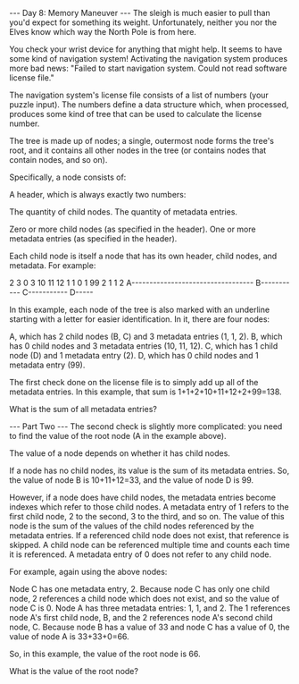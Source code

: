 
--- Day 8: Memory Maneuver ---
The sleigh is much easier to pull than you'd expect for something its weight. Unfortunately, neither you nor the Elves know which way the North Pole is from here.


You check your wrist device for anything that might help.  It seems to have some kind of navigation system!  Activating the navigation system produces more bad news: "Failed to start navigation system. Could not read software license file."


The navigation system's license file consists of a list of numbers (your puzzle input).  The numbers define a data structure which, when processed, produces some kind of tree that can be used to calculate the license number.


The tree is made up of nodes; a single, outermost node forms the tree's root, and it contains all other nodes in the tree (or contains nodes that contain nodes, and so on).


Specifically, a node consists of:



A header, which is always exactly two numbers:

The quantity of child nodes.
The quantity of metadata entries.

Zero or more child nodes (as specified in the header).
One or more metadata entries (as specified in the header).



Each child node is itself a node that has its own header, child nodes, and metadata. For example:


2 3 0 3 10 11 12 1 1 0 1 99 2 1 1 2
A----------------------------------
    B----------- C-----------
                     D-----



In this example, each node of the tree is also marked with an underline starting with a letter for easier identification. In it, there are four nodes:



A, which has 2 child nodes (B, C) and 3 metadata entries (1, 1, 2).
B, which has 0 child nodes and 3 metadata entries (10, 11, 12).
C, which has 1 child node (D) and 1 metadata entry (2).
D, which has 0 child nodes and 1 metadata entry (99).



The first check done on the license file is to simply add up all of the metadata entries.  In this example, that sum is 1+1+2+10+11+12+2+99=138.


What is the sum of all metadata entries?


--- Part Two ---
The second check is slightly more complicated: you need to find the value of the root node (A in the example above).


The value of a node depends on whether it has child nodes.


If a node has no child nodes, its value is the sum of its metadata entries. So, the value of node B is 10+11+12=33, and the value of node D is 99.


However, if a node does have child nodes, the metadata entries become indexes which refer to those child nodes. A metadata entry of 1 refers to the first child node, 2 to the second, 3 to the third, and so on. The value of this node is the sum of the values of the child nodes referenced by the metadata entries. If a referenced child node does not exist, that reference is skipped. A child node can be referenced multiple time and counts each time it is referenced. A metadata entry of 0 does not refer to any child node.


For example, again using the above nodes:



Node C has one metadata entry, 2. Because node C has only one child node, 2 references a child node which does not exist, and so the value of node C is 0.
Node A has three metadata entries: 1, 1, and 2. The 1 references node A's first child node, B, and the 2 references node A's second child node, C. Because node B has a value of 33 and node C has a value of 0, the value of node A is 33+33+0=66.



So, in this example, the value of the root node is 66.


What is the value of the root node?

